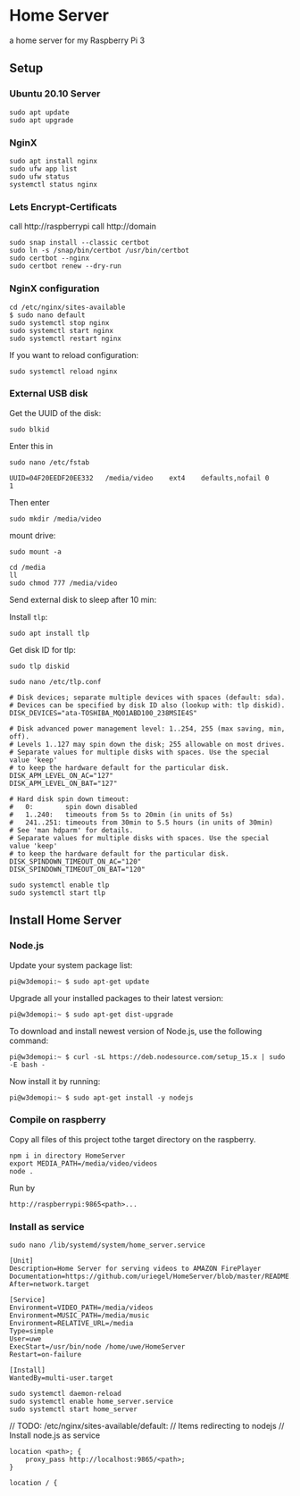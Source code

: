 # Home Server
a home server for my Raspberry Pi 3

## Setup
### Ubuntu 20.10 Server
```
sudo apt update
sudo apt upgrade
```

### NginX

```
sudo apt install nginx
sudo ufw app list
sudo ufw status
systemctl status nginx
```
### Lets Encrypt-Certificats
call http://raspberrypi call http://domain
```
sudo snap install --classic certbot
sudo ln -s /snap/bin/certbot /usr/bin/certbot
sudo certbot --nginx
sudo certbot renew --dry-run
```
### NginX configuration
```
cd /etc/nginx/sites-available
$ sudo nano default
sudo systemctl stop nginx
sudo systemctl start nginx
sudo systemctl restart nginx
```
If you want to reload configuration:
```
sudo systemctl reload nginx
```
### External USB disk

Get the UUID of the disk:

```
sudo blkid
```

Enter this in 

```
sudo nano /etc/fstab
```

```
UUID=04F20EEDF20EE332   /media/video    ext4    defaults,nofail 0       1
```

Then enter

```
sudo mkdir /media/video
```

mount drive:

```
sudo mount -a
```

```
cd /media
ll
sudo chmod 777 /media/video
```

Send external disk to sleep after 10 min:

Install ```tlp```:

```
sudo apt install tlp
```

Get disk ID for tlp:

```
sudo tlp diskid
```

```
sudo nano /etc/tlp.conf
```
```
# Disk devices; separate multiple devices with spaces (default: sda).
# Devices can be specified by disk ID also (lookup with: tlp diskid).
DISK_DEVICES="ata-TOSHIBA_MQ01ABD100_238MSIE4S"

# Disk advanced power management level: 1..254, 255 (max saving, min, off).
# Levels 1..127 may spin down the disk; 255 allowable on most drives.
# Separate values for multiple disks with spaces. Use the special value 'keep'
# to keep the hardware default for the particular disk.
DISK_APM_LEVEL_ON_AC="127"
DISK_APM_LEVEL_ON_BAT="127"

# Hard disk spin down timeout:
#   0:        spin down disabled
#   1..240:   timeouts from 5s to 20min (in units of 5s)
#   241..251: timeouts from 30min to 5.5 hours (in units of 30min)
# See 'man hdparm' for details.
# Separate values for multiple disks with spaces. Use the special value 'keep'
# to keep the hardware default for the particular disk.
DISK_SPINDOWN_TIMEOUT_ON_AC="120"
DISK_SPINDOWN_TIMEOUT_ON_BAT="120"
```
```
sudo systemctl enable tlp
sudo systemctl start tlp
```

## Install Home Server
### Node.js
Update your system package list:

```
pi@w3demopi:~ $ sudo apt-get update
```
Upgrade all your installed packages to their latest version:

```
pi@w3demopi:~ $ sudo apt-get dist-upgrade
```

To download and install newest version of Node.js, use the following command:
```
pi@w3demopi:~ $ curl -sL https://deb.nodesource.com/setup_15.x | sudo -E bash -
```

Now install it by running:

```
pi@w3demopi:~ $ sudo apt-get install -y nodejs
```

### Compile on raspberry

Copy all files of this project tothe target directory on the raspberry.

```
npm i in directory HomeServer
export MEDIA_PATH=/media/video/videos
node .
```

Run by 

```
http://raspberrypi:9865<path>...
```

### Install as service

```
sudo nano /lib/systemd/system/home_server.service
```

```
[Unit]
Description=Home Server for serving videos to AMAZON FirePlayer
Documentation=https://github.com/uriegel/HomeServer/blob/master/README.md
After=network.target

[Service]
Environment=VIDEO_PATH=/media/videos
Environment=MUSIC_PATH=/media/music
Environment=RELATIVE_URL=/media
Type=simple
User=uwe
ExecStart=/usr/bin/node /home/uwe/HomeServer
Restart=on-failure

[Install]
WantedBy=multi-user.target

```

```
sudo systemctl daemon-reload
sudo systemctl enable home_server.service
sudo systemctl start home_server
```


// TODO: /etc/nginx/sites-available/default:
// Items redirecting to nodejs
// Install node.js as service

```
location <path>; {
	proxy_pass http://localhost:9865/<path>;
}

location / {
```